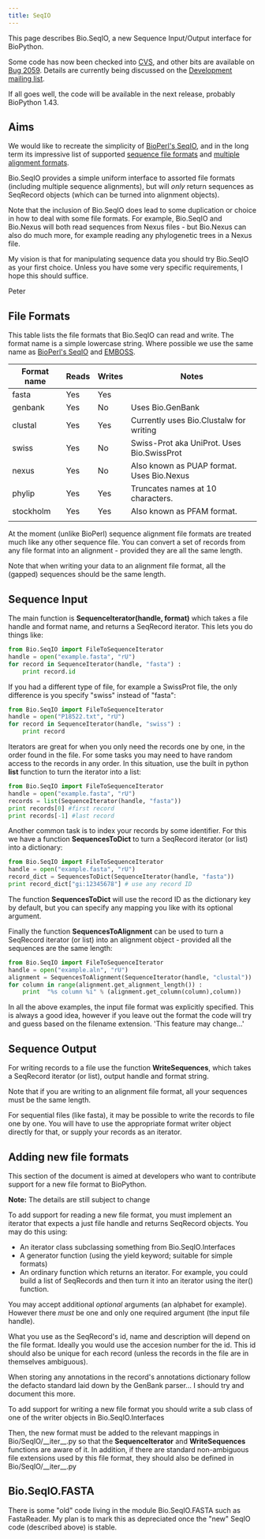 ```yaml
---
title: SeqIO
---
```


This page describes Bio.SeqIO, a new Sequence Input/Output interface for
BioPython.

Some code has now been checked into
[CVS](http://cvs.biopython.org/cgi-bin/viewcvs/viewcvs.cgi/biopython/Bio/SeqIO/?cvsroot=biopython#dirlist),
and other bits are available on [Bug
2059](http://bugzilla.open-bio.org/show_bug.cgi?id=2059). Details are
currently being discussed on the [Development mailing
list](http://biopython.org/wiki/Mailing_lists).

If all goes well, the code will be available in the next release,
probably BioPython 1.43.

Aims
----

We would like to recreate the simplicity of [BioPerl's
SeqIO](http://www.bioperl.org/wiki/HOWTO:SeqIO), and in the long term
its impressive list of supported [sequence file
formats](http://www.bioperl.org/wiki/Sequence_formats) and [multiple
alignment
formats](http://www.bioperl.org/wiki/Multiple_alignment_formats).

Bio.SeqIO provides a simple uniform interface to assorted file formats
(including multiple sequence alignments), but will *only* return
sequences as SeqRecord objects (which can be turned into alignment
objects).

Note that the inclusion of Bio.SeqIO does lead to some duplication or
choice in how to deal with some file formats. For example, Bio.SeqIO and
Bio.Nexus will both read sequences from Nexus files - but Bio.Nexus can
also do much more, for example reading any phylogenetic trees in a Nexus
file.

My vision is that for manipulating sequence data you should try
Bio.SeqIO as your first choice. Unless you have some very specific
requirements, I hope this should suffice.

Peter

File Formats
------------

This table lists the file formats that Bio.SeqIO can read and write. The
format name is a simple lowercase string. Where possible we use the same
name as [BioPerl's
SeqIO](http://www.bioperl.org/wiki/HOWTO:SeqIO#Formats) and
[EMBOSS](http://emboss.sourceforge.net/docs/themes/SequenceFormats.html).

| Format name | Reads | Writes | Notes                                      |
|-------------|-------|--------|--------------------------------------------|
| fasta       | Yes   | Yes    |                                            |
| genbank     | Yes   | No     | Uses Bio.GenBank                           |
| clustal     | Yes   | Yes    | Currently uses Bio.Clustalw for writing    |
| swiss       | Yes   | No     | Swiss-Prot aka UniProt. Uses Bio.SwissProt |
| nexus       | Yes   | No     | Also known as PUAP format. Uses Bio.Nexus  |
| phylip      | Yes   | Yes    | Truncates names at 10 characters.          |
| stockholm   | Yes   | Yes    | Also known as PFAM format.                 |
||

At the moment (unlike BioPerl) sequence alignment file formats are
treated much like any other sequence file. You can convert a set of
records from any file format into an alignment - provided they are all
the same length.

Note that when writing your data to an alignment file format, all the
(gapped) sequences should be the same length.

Sequence Input
--------------

The main function is **SequenceIterator(handle, format)** which takes a
file handle and format name, and returns a SeqRecord iterator. This lets
you do things like:

``` Python
from Bio.SeqIO import FileToSequenceIterator
handle = open("example.fasta", "rU")
for record in SequenceIterator(handle, "fasta") :
    print record.id
```

If you had a different type of file, for example a SwissProt file, the
only difference is you specify "swiss" instead of "fasta":

``` Python
from Bio.SeqIO import FileToSequenceIterator
handle = open("P18522.txt", "rU")
for record in SequenceIterator(handle, "swiss") :
    print record
```

Iterators are great for when you only need the records one by one, in
the order found in the file. For some tasks you may need to have random
access to the records in any order. In this situation, use the built in
python **list** function to turn the iterator into a list:

``` Python
from Bio.SeqIO import FileToSequenceIterator
handle = open("example.fasta", "rU")
records = list(SequenceIterator(handle, "fasta"))
print records[0] #first record
print records[-1] #last record
```

Another common task is to index your records by some identifier. For
this we have a function **SequencesToDict** to turn a SeqRecord iterator
(or list) into a dictionary:

``` Python
from Bio.SeqIO import FileToSequenceIterator
handle = open("example.fasta", "rU")
record_dict = SequencesToDict(SequenceIterator(handle, "fasta"))
print record_dict["gi:12345678"] # use any record ID
```

The function **SequencesToDict** will use the record ID as the
dictionary key by default, but you can specify any mapping you like with
its optional argument.

Finally the function **SequencesToAlignment** can be used to turn a
SeqRecord iterator (or list) into an alignment object - provided all the
sequences are the same length:

``` Python
from Bio.SeqIO import FileToSequenceIterator
handle = open("example.aln", "rU")
alignment = SequencesToAlignment(SequenceIterator(handle, "clustal"))
for column in range(alignment.get_alignment_length()) :
    print  "%s column %i" % (alignment.get_column(column),column))
```

In all the above examples, the input file format was explicitly
specified. This is always a good idea, however if you leave out the
format the code will try and guess based on the filename extension.
'This feature may change...'

Sequence Output
---------------

For writing records to a file use the function **WriteSequences**, which
takes a SeqRecord iterator (or list), output handle and format string.

Note that if you are writing to an alignment file format, all your
sequences must be the same length.

For sequential files (like fasta), it may be possible to write the
records to file one by one. You will have to use the appropriate format
writer object directly for that, or supply your records as an iterator.

Adding new file formats
-----------------------

This section of the document is aimed at developers who want to
contribute support for a new file format to BioPython.

**Note:** The details are still subject to change

To add support for reading a new file format, you must implement an
iterator that expects a just file handle and returns SeqRecord objects.
You may do this using:

-   An iterator class subclassing something from Bio.SeqIO.Interfaces
-   A generator function (using the yield keyword; suitable for simple
    formats)
-   An ordinary function which returns an iterator. For example, you
    could build a list of SeqRecords and then turn it into an iterator
    using the iter() function.

You may accept additional *optional* arguments (an alphabet for
example). However there *must* be one and only one required argument
(the input file handle).

What you use as the SeqRecord's id, name and description will depend on
the file format. Ideally you would use the accesion number for the id.
This id should also be unique for each record (unless the records in the
file are in themselves ambiguous).

When storing any annotations in the record's annotations dictionary
follow the defacto standard laid down by the GenBank parser... I should
try and document this more.

To add support for writing a new file format you should write a sub
class of one of the writer objects in Bio.SeqIO.Interfaces

Then, the new format must be added to the relevant mappings in
Bio/SeqIO/\_\_iter\_\_.py so that the **SequenceIterator** and
**WriteSequences** functions are aware of it. In addition, if there are
standard non-ambiguous file extensions used by this file format, they
should also be defined in Bio/SeqIO/\_\_iter\_\_.py

Bio.SeqIO.FASTA
---------------

There is some "old" code living in the module Bio.SeqIO.FASTA such as
FastaReader. My plan is to mark this as depreciated once the "new" SeqIO
code (described above) is stable.
